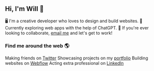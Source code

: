 ## Hi, I'm Will 👋

🖥  I'm a creative developer who loves to design and build websites.
🤖  Currently exploring web apps with the help of ChatGPT.
🤝  If you're ever looking to collaborate, [email me](mailto:hello@willgib.com) and let's get to work!

### Find me around the web 🌎

Making friends on [Twitter](https://twitter.com/willgibs)
Showcasing projects on my [portfolio](willgib.com)
Building websites on [Webflow](https://webflow.com/@willgibson)
Acting extra professional on [LinkedIn](https://www.linkedin.com/in/willgibs/)
